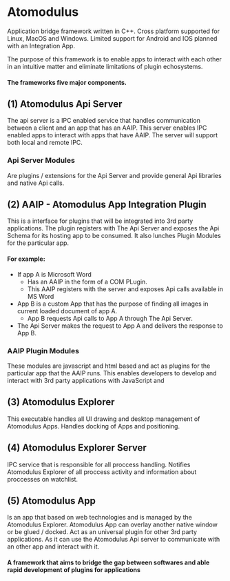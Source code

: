 # Atomodulus
Application bridge framework written in C++.
Cross platform supported for Linux, MacOS and Windows.
Limited support for Android and IOS planned with an Integration App.

The purpose of this framework is to enable apps to interact with each other in an intuitive matter and eliminate limitations of plugin echosystems.

#### The frameworks five major components.

## (1) Atomodulus Api Server
The api server is a IPC enabled service that handles communication between a client and an app that has an AAIP.
This server enables IPC enabled apps to interact with apps that have AAIP.
The server will support both local and remote IPC.

### Api Server Modules
Are plugins / extensions for the Api Server and provide general Api libraries and native Api calls. 

## (2) AAIP - Atomodulus App Integration Plugin
This is a interface for plugins that will be integrated into 3rd party applications.
The plugin registers with The Api Server and exposes the Api Schema for its hosting app to be consumed.
It also lunches Plugin Modules for the particular app.

#### For example:
- If app A is Microsoft Word
  - Has an AAIP in the form of a COM PLugin.
  - This AAIP registers with the server and exposes Api calls available in MS Word 
- App B is a custom App that has the purpose of finding all images in current loaded document of app A.
  - App B requests Api calls to App A through The Api Server.
- The Api Server makes the request to App A and delivers the response to App B.

### AAIP Plugin Modules
These modules are javascript and html based and act as plugins for the particular app that the AAIP runs.
This enables developers to develop and interact with 3rd party applications with JavaScript and 

## (3) Atomodulus Explorer
This executable handles all UI drawing and desktop management of Atomodulus Apps.
Handles docking of Apps and positioning.

## (4) Atomodulus Explorer Server
IPC service that is responsible for all proccess handling.
Notifies Atomodulus Explorer of all proccess activity and information about proccesses on watchlist.

## (5) Atomodulus App
Is an app that based on web technologies and is managed by the Atomodulus Explorer.
Atomodulus App can overlay another native window or be glued / docked.
Act as an universal plugin for other 3rd party applications. As it can use the Atomodulus Api server
to communicate with an other app and interact with it.

#### A framework that aims to bridge the gap between softwares and able rapid development of plugins for applications
